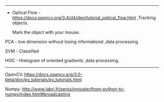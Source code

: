 

*****
*  Optical Flow - https://docs.opencv.org/3.4/d4/dee/tutorial_optical_flow.html ,Tracking objects.

    Mark the object with your mouse.



PCA - low dimension without losing informationd ,data processing

SVM - Classified

HOG - Histogram of oriented gradients ,data processing.


*****

OpenCV: https://docs.opencv.org/3.0-beta/doc/py_tutorials/py_tutorials.html


Numpy: http://www.labri.fr/perso/nrougier/from-python-to-numpy/index.html#broadcasting

